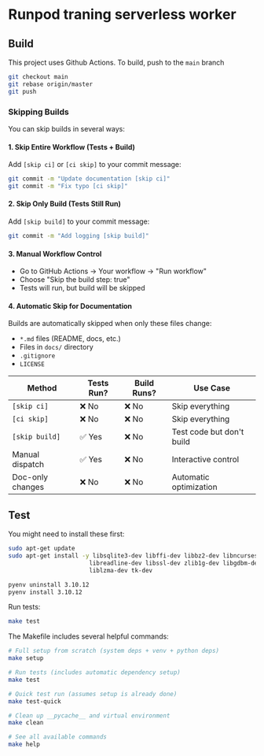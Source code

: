 # Runpod traning serverless worker

## Build

This project uses Github Actions. To build, push to the `main` branch
```bash
git checkout main
git rebase origin/master
git push
```

### Skipping Builds

You can skip builds in several ways:

#### 1. Skip Entire Workflow (Tests + Build)
Add `[skip ci]` or `[ci skip]` to your commit message:
```bash
git commit -m "Update documentation [skip ci]"
git commit -m "Fix typo [ci skip]"
```

#### 2. Skip Only Build (Tests Still Run)
Add `[skip build]` to your commit message:
```bash
git commit -m "Add logging [skip build]"
```

#### 3. Manual Workflow Control
- Go to GitHub Actions → Your workflow → "Run workflow"
- Choose "Skip the build step: true"
- Tests will run, but build will be skipped

#### 4. Automatic Skip for Documentation
Builds are automatically skipped when only these files change:
- `*.md` files (README, docs, etc.)
- Files in `docs/` directory
- `.gitignore`
- `LICENSE`

| Method | Tests Run? | Build Runs? | Use Case |
|--------|------------|-------------|----------|
| `[skip ci]` | ❌ No | ❌ No | Skip everything |
| `[ci skip]` | ❌ No | ❌ No | Skip everything |
| `[skip build]` | ✅ Yes | ❌ No | Test code but don't build |
| Manual dispatch | ✅ Yes | ❌ No | Interactive control |
| Doc-only changes | ❌ No | ❌ No | Automatic optimization |

## Test

You might need to install these first:

```bash
sudo apt-get update
sudo apt-get install -y libsqlite3-dev libffi-dev libbz2-dev libncurses-dev \
                       libreadline-dev libssl-dev zlib1g-dev libgdbm-dev \
                       liblzma-dev tk-dev

pyenv uninstall 3.10.12
pyenv install 3.10.12
```

Run tests:

```bash
make test
```

The Makefile includes several helpful commands:

```bash
# Full setup from scratch (system deps + venv + python deps)
make setup

# Run tests (includes automatic dependency setup)
make test

# Quick test run (assumes setup is already done)
make test-quick

# Clean up __pycache__ and virtual environment
make clean

# See all available commands
make help
```